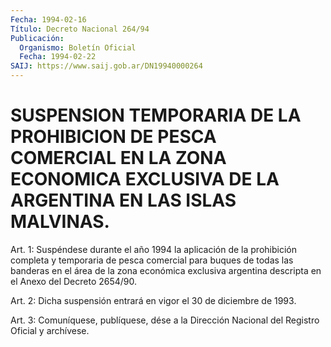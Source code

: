```yaml
---
Fecha: 1994-02-16
Título: Decreto Nacional 264/94
Publicación:
  Organismo: Boletín Oficial
  Fecha: 1994-02-22
SAIJ: https://www.saij.gob.ar/DN19940000264
---
```

# SUSPENSION TEMPORARIA DE LA PROHIBICION DE PESCA COMERCIAL EN LA ZONA ECONOMICA EXCLUSIVA DE LA ARGENTINA EN LAS ISLAS MALVINAS.

<a id="1"></a>
Art.  1:  Suspéndese  durante  el año 1994 la aplicación de la prohibición completa y temporaria de  pesca  comercial  para buques de  todas  las  banderas  en el área de la zona económica exclusiva argentina descripta en el Anexo del Decreto 2654/90.

<a id="2"></a>
Art. 2: Dicha suspensión entrará en vigor el 30 de diciembre de 1993.

<a id="3"></a>
Art.  3: Comuníquese, publíquese, dése a la Dirección Nacional del Registro Oficial y archívese.